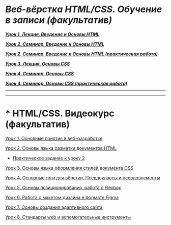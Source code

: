 # ***Веб-вёрстка HTML/CSS. Обучение в записи (факультатив)***<br>

***[Урок 1. Лекция. Введение и Основы HTML](https://github.com/olgashenkel/HTML_CSS-Elective/tree/main/Lesson_1)***

***[Урок 2. Семинар. Введение и Основы HTML]()***

***[Урок 2. Семинар. Введение и Основы HTML (практическая работа)]()***

***[Урок 3. Лекция. Основы CSS]()***

***[Урок 4. Семинар. Основы CSS]()***

***[Урок 4. Семинар. Основы CSS (практическая работа)]()***

----
----

# * HTML/CSS. Видеокурс (факультатив)

[Урок 1. Основные понятия в веб-разработке](https://github.com/olgashenkel/HTML_CSS-Elective/tree/main/Lesson_1)

[Урок 2. Основы языка разметки документов HTML](https://github.com/olgashenkel/HTML_CSS-Elective/tree/main/Lesson_2)

* [Практическое задание к уроку 2](https://github.com/olgashenkel/HTML_CSS-Elective/tree/main/Lesson_2/PRACTICAL)

[Урок 3. Основы языка оформления стилей документа CSS]()

[Урок 4. Основные тэги для вёрстки, Псевдоклассы и псевдоэлементы]()

[Урок 5. Основы позиционирования, работа с Flexbox]()

[Урок 6. Работа с макетом дизайна в формате Figma]()

[Урок 7. Основы создания адаптивного сайта]()

[Урок 8. Стандарты web и вспомогательные инструменты]()
